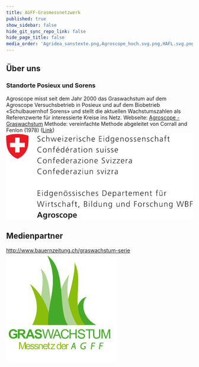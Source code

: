 ```yaml
---
title: AGFF-Grasmessnetzwerk
published: true
show_sidebar: false
hide_git_sync_repo_link: false
hide_page_title: false
media_order: 'Agridea_sanstexte.png,Agroscope_hoch.svg.png,HAFL.svg.png,logo-sg.png,Logo_Inforama_Pantone_co_300dpi.jpg,Logo-Graswachstum-neu-2024-web.webp,Logo-Graswachstum-neu-2024-web.svg'
---
```


## Über uns
### Standorte Posieux und Sorens
Agroscope misst seit dem Jahr 2000 das Graswachstum auf dem Agroscope Versuchsbetrieb in Posieux und auf dem Biobetrieb «Schulbauernhof Sorens» und stellt die aktuellen Wachstumszahlen als Referenzwerte für interessierte Kreise ins Netz. 
Webseite:  [Agroscope - Graswachstum](https://www.agroscope.admin.ch/agroscope/de/home/services/dienste/futtermittel/weidemanagement/graswachstum.html)
Methode: vereinfachte Methode abgeleitet von Corrall and Fenlon (1978)  ([Link](https://www.agroscope.admin.ch/agroscope/de/home/services/dienste/futtermittel/weidemanagement/graswachstum/erhebungsmethode.html)) 
 ![Agroscope_hoch.svg](Agroscope_hoch.svg.png?resize=200,200 "Agroscope_hoch.svg")



## Medienpartner
http://www.bauernzeitung.ch/graswachstum-serie  
![Logo-Graswachstum-neu-2024-web](Logo-Graswachstum-neu-2024-web.svg?resize?200,200 "Logo-Graswachstum-neu-2024-web")
